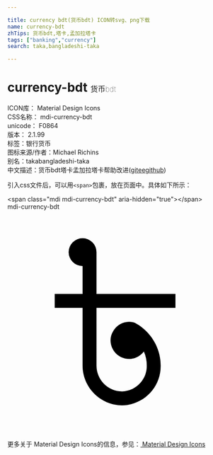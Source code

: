 ```yaml
---

title: currency bdt(货币bdt) ICON转svg、png下载
name: currency-bdt
zhTips: 货币bdt,塔卡,孟加拉塔卡
tags: ["banking","currency"]
search: taka,bangladeshi-taka

---
```


# currency-bdt  <small style="font-size: 60%;font-weight: 100">货币bdt</small>


<div class="detail-page">
<p>
<span>
ICON库：
<span class="badge-secondary badge">Material Design Icons</span> 
</span>
<br/>
<span>
CSS名称：
<span class="badge-secondary badge">mdi-currency-bdt</span> 
</span>
<br/>
<span>
unicode：
<span class="badge-secondary badge">F0864</span> 
<copy-btn content='F0864' btn-title=""></copy-btn>
<copy-btn :content='String.fromCodePoint(parseInt("F0864", 16))' btn-title="复制U"></copy-btn>
</span>
<br/>
<span>
版本：
<span class="badge-secondary badge">2.1.99</span> 
</span><br/><span>标签：<span class="badge-light badge"><router-link to="/tags/banking.html">银行</router-link></span><span class="badge-light badge"><router-link to="/tags/currency.html">货币</router-link></span></span>
<br/>
<span>图标来源/作者：<span class="badge-light badge">Michael Richins</span></span> 
<br/>
<span>别名：<span class="badge-light badge">taka</span><span class="badge-light badge">bangladeshi-taka</span></span><br/><span class="zh-detail">中文描述：<span class="badge-primary badge">货币bdt</span><span class="badge-primary badge">塔卡</span><span class="badge-primary badge">孟加拉塔卡</span><span class="help-link"><span>帮助改进</span>(<a href="https://gitee.com/liuwave/icon-helper/edit/master/json/material/currency-bdt.json" target="_blank" rel="noopener noreferrer">gitee</a><a href="https://github.com/liuwave/icon-helper/edit/master/json/material/currency-bdt.json" target="_blank" rel="noopener noreferrer">github</a></span>)</span><br/>
</p>
</div>
<div class="alert alert-dark">
  <i class="mdi mdi-currency-bdt mdi-48px"></i>
  <i class="mdi mdi-currency-bdt mdi-36px"></i>
  <i class="mdi mdi-currency-bdt mdi-24px"></i>
  <i class="mdi mdi-currency-bdt mdi-18px"></i>
</div>
<div>
  <p>引入css文件后，可以用<code>&lt;span&gt;</code>包裹，放在页面中。具体如下所示：    
  </p>
  <div class="alert alert-primary" style="font-size: 14px">
    &lt;span class="mdi mdi-currency-bdt" aria-hidden="true"&gt;&lt;/span&gt;
    <copy-btn content='<span class="mdi mdi-currency-bdt" aria-hidden="true"></span>'></copy-btn>
  </div>
  <div class="alert alert-secondary">
    <i class="mdi mdi-currency-bdt"
    style="font-size: 24px"
    aria-hidden="true"></i> mdi-currency-bdt
    <copy-btn content="mdi-currency-bdt" btn-title="复制图标名称"></copy-btn>
  </div>
</div>
<div id="svg" class="svg-wrap">
<svg xmlns="http://www.w3.org/2000/svg" viewBox="0 0 24 24"><path d="M18.09,10.5V9H9.59V4.5A1.5,1.5 0 0,0 8.09,3A1.5,1.5 0 0,0 6.59,4.5A1.5,1.5 0 0,0 8.09,6V9H5.09V10.5H8.09V16.7C8.09,19.06 10,20.97 12.34,21C14.68,20.96 16.54,19.04 16.5,16.7C16.5,15.11 15.75,13.61 14.5,12.62C14.28,12.44 14.05,12.28 13.8,12.15C13.58,12.05 13.34,12 13.1,12C12.39,12 11.74,12.39 11.39,13C11.2,13.3 11.1,13.65 11.1,14C11.11,15.1 12,16 13.11,16C13.73,16 14.31,15.69 14.69,15.2C14.9,15.67 15,16.18 15,16.7C15.04,18.2 13.86,19.45 12.34,19.5C10.81,19.5 9.58,18.23 9.59,16.7V10.5H18.09Z" /></svg>
</div>
<detail full-name='mdi-currency-bdt'></detail>
    
<div><p>更多关于 Material Design Icons的信息，参见：<a target="_blank" href="https://iconhelper.cn/material.html"> Material Design Icons</a>
</p></div>
